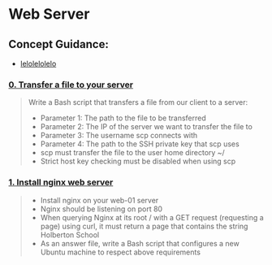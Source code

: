 # Web Server
## Concept Guidance:
* [lelolelolelo]()
### [0. Transfer a file to your server](./0-transfer_file)
> Write a Bash script that transfers a file from our client to a server:
> * Parameter 1: The path to the file to be transferred
> * Parameter 2: The IP of the server we want to transfer the file to
> * Parameter 3: The username scp connects with
> * Parameter 4: The path to the SSH private key that scp uses
> * scp must transfer the file to the user home directory ~/
> * Strict host key checking must be disabled when using scp
### [1. Install nginx web server](./1-install_nginx_web_server)
> * Install nginx on your web-01 server
> * Nginx should be listening on port 80
> * When querying Nginx at its root / with a GET request (requesting a page) using curl, it must return a page that contains the string Holberton School
> * As an answer file, write a Bash script that configures a new Ubuntu machine to respect above requirements